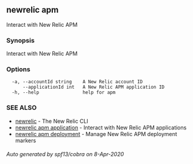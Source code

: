 ## newrelic apm

Interact with New Relic APM

### Synopsis

Interact with New Relic APM

### Options

```
  -a, --accountId string    A New Relic account ID
      --applicationId int   A New Relic APM application ID
  -h, --help                help for apm
```

### SEE ALSO

* [newrelic](newrelic.md)	 - The New Relic CLI
* [newrelic apm application](newrelic_apm_application.md)	 - Interact with New Relic APM applications
* [newrelic apm deployment](newrelic_apm_deployment.md)	 - Manage New Relic APM deployment markers

###### Auto generated by spf13/cobra on 8-Apr-2020

